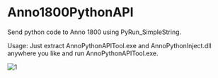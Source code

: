 # Anno1800PythonAPI
Send python code to Anno 1800 using PyRun_SimpleString.

Usage: Just extract AnnoPythonAPITool.exe and AnnoPythonInject.dll anywhere you like and run AnnoPythonAPITool.exe.

![1](https://user-images.githubusercontent.com/50437199/208701624-4527ae14-ef6b-476e-a1e8-67556a83f700.png)
